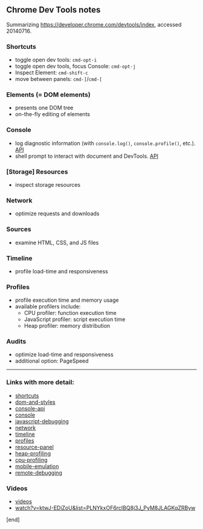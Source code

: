 ## Chrome Dev Tools notes

Summarizing https://developer.chrome.com/devtools/index, accessed 20140716.

### Shortcuts

 * toggle open dev tools: `cmd-opt-i`
 * toggle open dev tools, focus Console: `cmd-opt-j`
 * Inspect Element: `cmd-shift-c`
 * move between panels: `cmd-]`/`cmd-[`

### Elements (= DOM elements)

 * presents one DOM tree
 * on-the-fly editing of elements

### Console

 * log diagnostic information (with `console.log()`, `console.profile()`, etc.). [API](https://developer.chrome.com/devtools/docs/console-api)
 * shell prompt to interact with document and DevTools. [API](https://developer.chrome.com/devtools/docs/commandline-api)

### [Storage] Resources

 * inspect storage resources

### Network

 * optimize requests and downloads

### Sources

 * examine HTML, CSS, and JS files

### Timeline

 * profile load-time and responsiveness

### Profiles

 * profile execution time and memory usage
 * available profilers include:
   * CPU profiler: function execution time
   * JavaScript profiler: script execution time
   * Heap profiler: memory distribution

### Audits

 * optimize load-time and responsiveness
 * additional option: PageSpeed

----

### Links with more detail:
 * [shortcuts](https://developer.chrome.com/devtools/docs/shortcuts)
 * [dom-and-styles](https://developer.chrome.com/devtools/docs/dom-and-styles)
 * [console-api](https://developer.chrome.com/devtools/docs/console-api)
 * [console](https://developer.chrome.com/devtools/docs/console)
 * [javascript-debugging](https://developer.chrome.com/devtools/docs/javascript-debugging)
 * [network](https://developer.chrome.com/devtools/docs/network)
 * [timeline](https://developer.chrome.com/devtools/docs/timeline)
 * [profiles](https://developer.chrome.com/devtools/docs/profiles)
 * [resource-panel](https://developer.chrome.com/devtools/docs/resource-panel)
 * [heap-profiling](https://developer.chrome.com/devtools/docs/heap-profiling.html)
 * [cpu-profiling](https://developer.chrome.com/devtools/docs/cpu-profiling.html)
 * [mobile-emulation](https://developer.chrome.com/devtools/docs/mobile-emulation.html)
 * [remote-debugging](https://developer.chrome.com/devtools/docs/remote-debugging.html)

### Videos
 * [videos](https://developer.chrome.com/devtools/docs/videos.html)
 * [watch?v=ktwJ-EDiZoU&list=PLNYkxOF6rcIBQ8j3J_PyM8JLAGKqZRByw](http://www.youtube.com/watch?v=ktwJ-EDiZoU&list=PLNYkxOF6rcIBQ8j3J_PyM8JLAGKqZRByw)

[end]